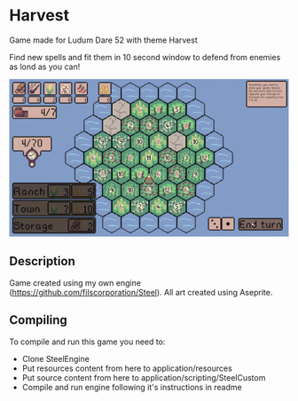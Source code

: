 # Harvest
Game made for Ludum Dare 52 with theme Harvest

Find new spells and fit them in 10 second window to defend from enemies as lond as you can!

![Alt Text](/files/clip.gif)

## Description
Game created using my own engine (https://github.com/filscorporation/Steel).
All art created using Aseprite.

## Compiling
To compile and run this game you need to:
* Clone SteelEngine
* Put resources content from here to application/resources
* Put source content from here to application/scripting/SteelCustom
* Compile and run engine following it's instructions in readme
